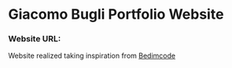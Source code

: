 # Giacomo Bugli Portfolio Website

### Website URL:

Website realized taking inspiration from [Bedimcode](https://github.com/bedimcode/portfolio-responsive-complete.git)
